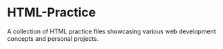 # HTML-Practice
A collection of HTML practice files showcasing various web development concepts and personal projects.
